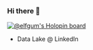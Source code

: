 ### Hi there 👋

 

[![@elfgum's Holopin board](https://holopin.me/elfgum)](https://holopin.io/@elfgum)
- Data Lake @ LinkedIn

